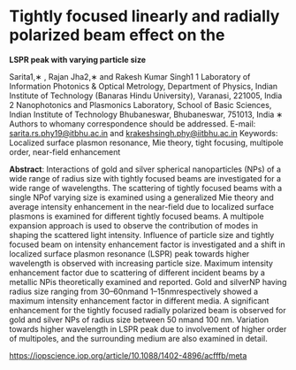# Tightly focused linearly and radially polarized beam effect on the
**LSPR peak with varying particle size**

Sarita1,∗ , Rajan Jha2,∗ and Rakesh Kumar Singh1
1 Laboratory of Information Photonics & Optical Metrology, Department of Physics, Indian Institute of Technology (Banaras Hindu
University), Varanasi, 221005, India
2 Nanophotonics and Plasmonics Laboratory, School of Basic Sciences, Indian Institute of Technology Bhubaneswar, Bhubaneswar,
751013, India
∗ Authors to whomany correspondence should be addressed.
E-mail: sarita.rs.phy19@itbhu.ac.in and krakeshsingh.phy@iitbhu.ac.in
Keywords: Localized surface plasmon resonance, Mie theory, tight focusing, multipole order, near-field enhancement

**Abstract**:
Interactions of gold and silver spherical nanoparticles (NPs) of a wide range of radius size with tightly
focused beams are investigated for a wide range of wavelengths. The scattering of tightly focused
beams with a single NPof varying size is examined using a generalized Mie theory and average
intensity enhancement in the near-field due to localized surface plasmons is examined for different
tightly focused beams. A multipole expansion approach is used to observe the contribution of modes
in shaping the scattered light intensity. Influence of particle size and tightly focused beam on intensity
enhancement factor is investigated and a shift in localized surface plasmon resonance (LSPR) peak
towards higher wavelength is observed with increasing particle size. Maximum intensity enhancement
factor due to scattering of different incident beams by a metallic NPis theoretically examined and
reported. Gold and silverNP having radius size ranging from 30–60nmand 1–15nmrespectively
showed a maximum intensity enhancement factor in different media. A significant enhancement for
the tightly focused radially polarized beam is observed for gold and silver NPs of radius size between 50
nmand 100 nm. Variation towards higher wavelength in LSPR peak due to involvement of higher
order of multipoles, and the surrounding medium are also examined in detail. 

https://iopscience.iop.org/article/10.1088/1402-4896/acfffb/meta
